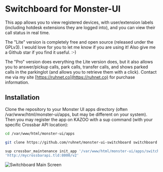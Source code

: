 # Switchboard for Monster-UI

This app allows you to view registered devices, with user/extension labels (including hotdesk extensions they are logged into), and you can view their call status in real time.

The "Lite" version is completely free and open source (released under the GPLv3). I would love for you to let me know if you are using it! Also give me a Github star if you find it useful. :-)

The "Pro" version does everything the Lite version does, but it also allows you to answer/pickup calls, park calls, transfer calls, and shows parked calls in the parkinglot (and allows you to retrieve them with a click). Contact me via my site [https://ruhnet.co](https://ruhnet.co) for purchase information.

## Installation
Clone the repository to your Monster UI apps directory (often /var/www/html/monster-ui/apps, but may be different on your system). Then you may register the app on KAZOO with a sup command (with your specific Crossbar API location):

```bash
cd /var/www/html/monster-ui/apps

git clone https://github.com/ruhnet/monster-ui-switchboard switchboard

sup crossbar_maintenance init_app '/var/www/html/monster-ui/apps/switchboard' \
'http://mycrossbarapi.tld:8000/v2'
```

![Switchboard Main Screen](https://github.com/ruhnet/monster-ui-switchboard/raw/master/metadata/screenshots/switchboard.png)

